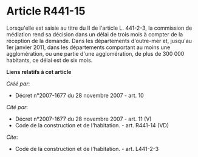 # Article R441-15

Lorsqu'elle est saisie au titre du II de l'article L. 441-2-3, la commission de médiation rend sa décision dans un délai de
trois mois à compter de la réception de la demande. Dans les départements d'outre-mer et, jusqu'au 1er janvier 2011, dans les
départements comportant au moins une agglomération, ou une partie d'une agglomération, de plus de 300 000 habitants, ce délai
est de six mois.

**Liens relatifs à cet article**

_Créé par_:

  - Décret n°2007-1677 du 28 novembre 2007 - art. 10

_Cité par_:

  - Décret n°2007-1677 du 28 novembre 2007 - art. 11 (V)
  - Code de la construction et de l'habitation. - art. R441-14 (VD)

_Cite_:

  - Code de la construction et de l'habitation. - art. L441-2-3
